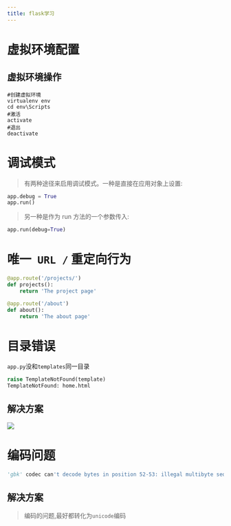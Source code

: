 ```yaml
---
title: flask学习
---
```


# 虚拟环境配置
## 虚拟环境操作
``` shell
#创建虚拟环境
virtualenv env
cd env\Scripts
#激活
activate
#退出
deactivate
```
# 调试模式
> 有两种途径来启用调试模式。一种是直接在应用对象上设置:
``` python
app.debug = True
app.run()
```
> 另一种是作为 run 方法的一个参数传入:
``` python
app.run(debug=True)
```
# 唯一` URL /` 重定向行为
``` python
@app.route('/projects/')
def projects():
    return 'The project page'

@app.route('/about')
def about():
    return 'The about page'
```

# 目录错误
`app.py`没和`templates`同一目录
``` python
raise TemplateNotFound(template)
TemplateNotFound: home.html
```

## 解决方案
![](http://www.liaoxuefeng.com/files/attachments/001400341074577704e1ff7d52246dab80eb4992d12fcd1000)

# 编码问题
``` python
'gbk' codec can't decode bytes in position 52-53: illegal multibyte sequence
```

## 解决方案
> 编码的问题,最好都转化为`unicode`编码